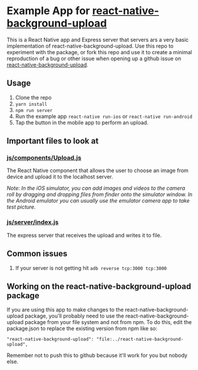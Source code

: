 # Example App for [react-native-background-upload](https://github.com/Vydia/react-native-background-upload)

This is a React Native app and Express server that servers ars a very basic
implementation of react-native-background-upload. Use this repo to experiment
with the package, or fork this repo and use it to create a minimal reproduction
of a bug or other issue when opening up a github issue on
[react-native-background-upload](https://github.com/Vydia/react-native-background-upload).

## Usage

 1. Clone the repo
 1. `yarn install`
 1. `npm run server`
 1. Run the example app `react-native run-ios` or `react-native run-android`
 1. Tap the button in the mobile app to perform an upload.

## Important files to look at

### [js/components/Upload.js](https://github.com/Vydia/ReactNativeBackgroundUploadExample/blob/master/js/components/Upload.js)

The React Native component that allows the user to choose an image from device
and upload it to the localhost server.

*Note: In the iOS simulator, you can add images and videos to the camera roll by
dragging and dropping files from finder onto the simulator window. In the Android
emulator you can usually use the emulator camera app to take test picture.*

### [js/server/index.js](https://github.com/Vydia/ReactNativeBackgroundUploadExample/blob/master/js/server/index.js)

The express server that receives the upload and writes it to file.

## Common issues

 1. If your server is not getting hit `adb reverse tcp:3000 tcp:3000`

## Working on the react-native-background-upload package

If you are using this app to make changes to the react-native-background-upload package, you'll probably need to use the react-native-background-upload package from your file system and not from npm.  To do this, edit the package.json to replace the existing version from npm like so:
```
"react-native-background-upload": "file:../react-native-background-upload",
```
Remember not to push this to github because it'll work for you but nobody else.
